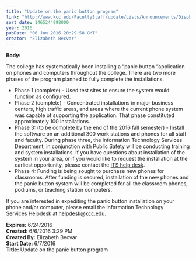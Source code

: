 ```yaml
---
title: "​Update on the panic button program"
link: "http://www.kcc.edu/FacultyStaff/update/Lists/Announcements/DispForm.aspx?ID=2226"
sort_date: 1465244998000
year: 2016
pubDate: "06 Jun 2016 20:29:58 GMT"
creator: "Elizabeth Becvar"
---
```


<div><b>Body:</b> <div class="ExternalClass058913DA86CD42478EC83C509A4B5C16"><p>The college has systematically been installing a “panic button “application on phones and computers throughout the college. There are two more phases of the program planned to fully complete the installations. </p>
<ul><li>Phase 1 (complete) - Used test sites to ensure the system would function as configured.</li>
<li>Phase 2 (complete) - Concentrated installations in major business centers, high traffic areas, and areas where the current phone system was capable of supporting the application. That phase constituted approximately 100 installations.</li>
<li>Phase 3: (to be complete by the end of the 2016 fall semester) - Install the software on an additional 300 work stations and phones for all staff and faculty. During phase three, the Information Technology Services Department, in conjunction with Public Safety will be conducting training and system installations. If you have questions about installation of the system in your area, or if you would like to request the installation at the earliest opportunity, please contact the <a href="mailto:helpdesk@kcc.edu">ITS help desk</a>.</li>
<li>Phase 4: Funding is being sought to purchase new phones for  classrooms. After funding is secured, installation of the new phones and the panic button system will be completed for all the classroom phones, podiums, or teaching station computers.</li></ul>
<p>If you are interested in expediting the panic button installation on your phone and/or computer, please email the Information Technology Services Helpdesk at <a href="mailto:helpdesk@kcc.edu">helpdesk@kcc.edu</a>.</p></div></div>
<div><b>Expires:</b> 6/24/2016</div>
<div><b>Created:</b> 6/6/2016 3:29 PM</div>
<div><b>Created By:</b> Elizabeth Becvar</div>
<div><b>Start Date:</b> 6/7/2016</div>
<div><b>Title:</b> ​Update on the panic button program</div>
